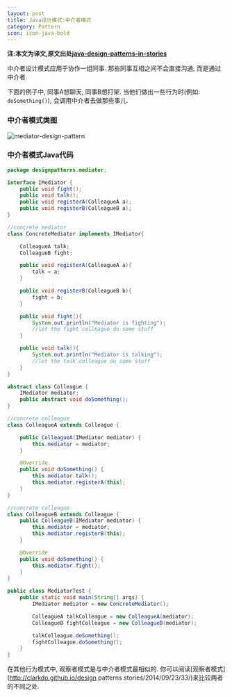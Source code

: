 ```yaml
---
layout: post
title: Java设计模式:中介者模式
category: Pattern
icon: icon-java-bold
---
```


**注:本文为译文,原文出处[java-design-patterns-in-stories](http://www.programcreek.com/java-design-patterns-in-stories/)**

中介者设计模式应用于协作一组同事. 那些同事互相之间不会直接沟通, 而是通过中介者.<br/>

下面的例子中, 同事A想聊天, 同事B想打架. 当他们做出一些行为时(例如: `doSomething()`), 会调用中介者去做那些事儿.



### **中介者模式类图**

<img src="http://www.programcreek.com/wp-content/uploads/2013/02/mediator-design-pattern.png" alt="mediator-design-pattern" class="alignleft size-full wp-image-7823"/>

### **中介者模式Java代码**

``` java
package designpatterns.mediator;

interface IMediator {
    public void fight();
    public void talk();
    public void registerA(ColleagueA a);
    public void registerB(ColleagueB a);
}

//concrete mediator
class ConcreteMediator implements IMediator{

    ColleagueA talk;
    ColleagueB fight;

    public void registerA(ColleagueA a){
        talk = a;
    }

    public void registerB(ColleagueB b){
        fight = b;
    }

    public void fight(){
        System.out.println("Mediator is fighting");
        //let the fight colleague do some stuff
    }

    public void talk(){
        System.out.println("Mediator is talking");
        //let the talk colleague do some stuff
    }
}

abstract class Colleague {
    IMediator mediator;
    public abstract void doSomething();
}

//concrete colleague
class ColleagueA extends Colleague {

    public ColleagueA(IMediator mediator) {
        this.mediator = mediator;
    }

    @Override
    public void doSomething() {
        this.mediator.talk();
        this.mediator.registerA(this);
    }
}

//concrete colleague
class ColleagueB extends Colleague {
    public ColleagueB(IMediator mediator) {
        this.mediator = mediator;
        this.mediator.registerB(this);
    }

    @Override
    public void doSomething() {
        this.mediator.fight();
    }
}

public class MediatorTest {
    public static void main(String[] args) {
        IMediator mediator = new ConcreteMediator();

        ColleagueA talkColleague = new ColleagueA(mediator);
        ColleagueB fightColleague = new ColleagueB(mediator);

        talkColleague.doSomething();
        fightColleague.doSomething();
    }
}
```

在其他行为模式中, 观察者模式是与中介者模式最相似的. 你可以阅读[观察者模式](http://clarkdo.github.io/design patterns stories/2014/09/23/33/)来比较两者的不同之处.
